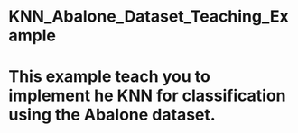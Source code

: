 # KNN_Abalone_Dataset_Teaching_Example
# This example teach you to implement he KNN for classification using the Abalone dataset.
